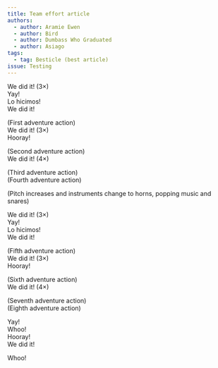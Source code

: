 ```yaml
---
title: Team effort article
authors:
  - author: Aramie Ewen
  - author: Bird
  - author: Dumbass Who Graduated
  - author: Asiago
tags:
  - tag: Besticle (best article)
issue: Testing
---
```

<!--StartFragment-->

We did it! (3×)\
Yay!\
Lo hicimos!\
We did it!

(First adventure action)\
We did it! (3×)\
Hooray!

(Second adventure action)\
We did it! (4×)

(Third adventure action)\
(Fourth adventure action)

(Pitch increases and instruments change to horns, popping music and snares)

We did it! (3×)\
Yay!\
Lo hicimos!\
We did it!

(Fifth adventure action)\
We did it! (3×)\
Hooray!

(Sixth adventure action)\
We did it! (4×)

(Seventh adventure action)\
(Eighth adventure action)

Yay!\
Whoo!\
Hooray!\
We did it!

Whoo!

<!--EndFragment-->